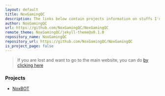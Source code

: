 ```yaml
---
layout: default
title: NoxGamingQC
description: The links below contain projects information on stuffs I'm working on. Enjoy!
author: NoxGamingQC
url: https://github.com/NoxGamingQC/NoxGamingQC
remote_theme: NoxGamingQC/jekyll-theme@v0.1.0
repository_name: NoxGamingQC
repository_url: https://github.com/NoxGamingQC/NoxGamingQC
is_project_page: false
---
```


> If you are lost and want to go to the main website, you can do [by clicking here](https://www.noxgamingqc.ca)

### Projects

* [NoxBOT](/NoxBOT)
